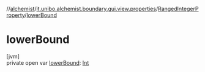 //[alchemist](../../../index.md)/[it.unibo.alchemist.boundary.gui.view.properties](../index.md)/[RangedIntegerProperty](index.md)/[lowerBound](lower-bound.md)

# lowerBound

[jvm]\
private open var [lowerBound](lower-bound.md): [Int](https://kotlinlang.org/api/latest/jvm/stdlib/kotlin/-int/index.html)

